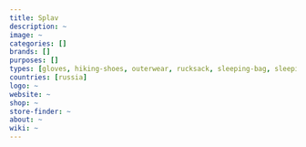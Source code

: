 ```yaml
---
title: Splav
description: ~
image: ~
categories: []
brands: []
purposes: []
types: [gloves, hiking-shoes, outerwear, rucksack, sleeping-bag, sleeping-mattress, tent, trekking-pole]
countries: [russia]
logo: ~
website: ~
shop: ~
store-finder: ~
about: ~
wiki: ~
---
```

